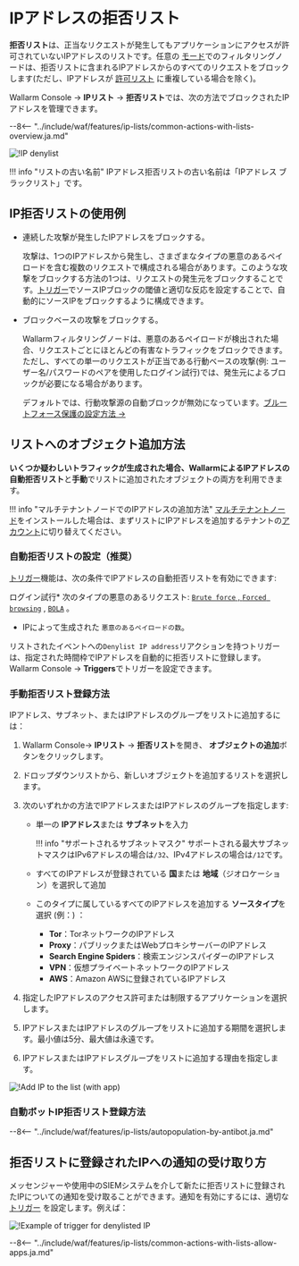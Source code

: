 # IPアドレスの拒否リスト

**拒否リスト**は、正当なリクエストが発生してもアプリケーションにアクセスが許可されていないIPアドレスのリストです。任意の [モード](../../admin-en/configure-wallarm-mode.ja.md)でのフィルタリングノードは、拒否リストに含まれるIPアドレスからのすべてのリクエストをブロックします(ただし、IPアドレスが [許可リスト](allowlist.ja.md) に重複している場合を除く)。

Wallarm Console → **IPリスト** → **拒否リスト**では、次の方法でブロックされたIPアドレスを管理できます。

--8<-- "../include/waf/features/ip-lists/common-actions-with-lists-overview.ja.md"

![!IP denylist](../../images/user-guides/ip-lists/denylist-apps.png)

!!! info "リストの古い名前"
    IPアドレス拒否リストの古い名前は「IPアドレス ブラックリスト」です。

## IP拒否リストの使用例

* 連続した攻撃が発生したIPアドレスをブロックする。

    攻撃は、1つのIPアドレスから発生し、さまざまなタイプの悪意のあるペイロードを含む複数のリクエストで構成される場合があります。このような攻撃をブロックする方法の1つは、リクエストの発生元をブロックすることです。[トリガー](../triggers/trigger-examples.ja.md#denylist-ip-if-4-or-more-malicious-payloads-are-detected-in-1-hour)でソースIPブロックの閾値と適切な反応を設定することで、自動的にソースIPをブロックするように構成できます。
  
* ブロックベースの攻撃をブロックする。

    Wallarmフィルタリングノードは、悪意のあるペイロードが検出された場合、リクエストごとにほとんどの有害なトラフィックをブロックできます。ただし、すべての単一のリクエストが正当である行動ベースの攻撃\(例: ユーザー名/パスワードのペアを使用したログイン試行\)では、発生元によるブロックが必要になる場合があります。

    デフォルトでは、行動攻撃源の自動ブロックが無効になっています。[ブルートフォース保護の設定方法 →](../../admin-en/configuration-guides/protecting-against-bruteforce.ja.md#configuration-steps)

## リストへのオブジェクト追加方法

**いくつか疑わしいトラフィックが生成された場合、WallarmによるIPアドレスの自動拒否リスト**と**手動**でリストに追加されたオブジェクトの両方を利用できます。

!!! info "マルチテナントノードでのIPアドレスの追加方法"
    [マルチテナントノード](../../installation/multi-tenant/overview.ja.md)をインストールした場合は、まずリストにIPアドレスを追加するテナントの[アカウント](../../installation/multi-tenant/configure-accounts.ja.md#tenant-account-structure)に切り替えてください。

### 自動拒否リストの設定（推奨）

 [トリガー](../../user-guides/triggers/triggers.ja.md)機能は、次の条件でIPアドレスの自動拒否リストを有効にできます:

ログイン試行* 次のタイプの悪意のあるリクエスト: [`Brute force` , `Forced browsing`](../../admin-en/configuration-guides/protecting-against-bruteforce.ja.md) , [`BOLA`](../../admin-en/configuration-guides/protecting-against-bola.ja.md) 。
* IPによって生成された `悪意のあるペイロードの数`。

リストされたイベントへの`Denylist IP address`リアクションを持つトリガーは、指定された時間枠でIPアドレスを自動的に拒否リストに登録します。Wallarm Console → **Triggers**でトリガーを設定できます。

### 手動拒否リスト登録方法

IPアドレス、サブネット、またはIPアドレスのグループをリストに追加するには：

1. Wallarm Console→ **IPリスト** → **拒否リスト**を開き、 **オブジェクトの追加**ボタンをクリックします。
2. ドロップダウンリストから、新しいオブジェクトを追加するリストを選択します。
3. 次のいずれかの方法でIPアドレスまたはIPアドレスのグループを指定します:

    * 単一の **IPアドレス**または **サブネット**を入力

        !!! info "サポートされるサブネットマスク"
            サポートされる最大サブネットマスクはIPv6アドレスの場合は`/32`、IPv4アドレスの場合は`/12`です。

    * すべてのIPアドレスが登録されている **国**または **地域**（ジオロケーション）を選択して追加
    * このタイプに属しているすべてのIPアドレスを追加する **ソースタイプ**を選択 \(例：\) ：
        * **Tor**：TorネットワークのIPアドレス
        * **Proxy**：パブリックまたはWebプロキシサーバーのIPアドレス
        * **Search Engine Spiders**：検索エンジンスパイダーのIPアドレス
        * **VPN**：仮想プライベートネットワークのIPアドレス
        * **AWS**：Amazon AWSに登録されているIPアドレス
4. 指定したIPアドレスのアクセス許可または制限するアプリケーションを選択します。
5. IPアドレスまたはIPアドレスのグループをリストに追加する期間を選択します。最小値は5分、最大値は永遠です。
6. IPアドレスまたはIPアドレスグループをリストに追加する理由を指定します。

![!Add IP to the list (with app)](../../images/user-guides/ip-lists/add-ip-to-list-app.png)

### 自動ボットIP拒否リスト登録方法

--8<-- "../include/waf/features/ip-lists/autopopulation-by-antibot.ja.md"

## 拒否リストに登録されたIPへの通知の受け取り方

メッセンジャーや使用中のSIEMシステムを介して新たに拒否リストに登録されたIPについての通知を受け取ることができます。通知を有効にするには、適切な [トリガー](../triggers/triggers.ja.md) を設定します。例えば：

![!Example of trigger for denylisted IP](../../images/user-guides/triggers/trigger-example4.png)

--8<-- "../include/waf/features/ip-lists/common-actions-with-lists-allow-apps.ja.md"